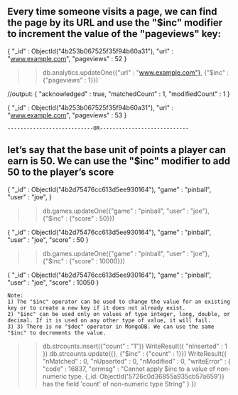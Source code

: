 ## Every time someone visits a page, we can find the page by its URL and use the "$inc" modifier to increment the value of the "pageviews" key:

{
  "_id" : ObjectId("4b253b067525f35f94b60a31"),
  "url" : "www.example.com",
  "pageviews" : 52
}

>> db.analytics.updateOne({"url" : "www.example.com"}, {"$inc" : {"pageviews" : 1}})


//output: { "acknowledged" : true, "matchedCount" : 1, "modifiedCount" : 1 }


{
  "_id" : ObjectId("4b253b067525f35f94b60a31"),
  "url" : "www.example.com",
  "pageviews" : 53
}

    ---------------------------OR----------------------------

## let’s say that the base unit of points a player can earn is 50. We can use the "$inc" modifier to add 50 to the player’s score

{
  "_id" : ObjectId("4b2d75476cc613d5ee930164"),
  "game" : "pinball",
  "user" : "joe",
}

>> db.games.updateOne({"game" : "pinball", "user" : "joe"}, {"$inc" : {"score" : 50}})

{ 
  "_id" : ObjectId("4b2d75476cc613d5ee930164"),
  "game" : "pinball",
  "user" : "joe",
  "score" : 50
}

>> db.games.updateOne({"game" : "pinball", "user" : "joe"}, {"$inc" : {"score" : 10000}})

{
  "_id" : ObjectId("4b2d75476cc613d5ee930164"),
  "game" : "pinball",
  "user" : "joe",
  "score" : 10050
}

    Note: 
    1) The "$inc" operator can be used to change the value for an existing key or to create a new key if it does not already exist.
    2) "$inc" can be used only on values of type integer, long, double, or decimal. If it is used on any other type of value, it will fail.
    3) 3) There is no "$dec" operator in MongoDB. We can use the same "$inc" to decrements the value.

>> db.strcounts.insert({"count" : "1"})
WriteResult({ "nInserted" : 1 })
>> db.strcounts.update({}, {"$inc" : {"count" : 1}})
WriteResult({
 "nMatched" : 0,
 "nUpserted" : 0,
 "nModified" : 0,
 "writeError" : {
 "code" : 16837,
 "errmsg" : "Cannot apply $inc to a value of non-numeric type.
 {_id: ObjectId('5726c0d36855a935cb57a659')} has the field 'count' of
 non-numeric type String"
 }
})
